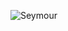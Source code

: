 ![Seymour](https://cdn.discordapp.com/attachments/1134513701479776297/1135715888050470912/dwdwadwadaw_1.jpg)